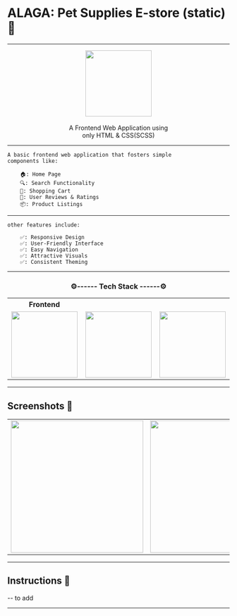 # ALAGA: Pet Supplies E-store (static) 📱

---

<p align="center">
    <img src="screenshots/logo.jpg" width="150"/><br><br>
    A Frontend Web Application using <br>
    only HTML & CSS(SCSS)
</p>

---

    A basic frontend web application that fosters simple
    components like:
    
        🏠: Home Page
        🔍: Search Functionality
        🛒: Shopping Cart
        📝: User Reviews & Ratings
        📦: Product Listings
    
---

    other features include:
    
        ✅: Responsive Design
        ✅: User-Friendly Interface
        ✅: Easy Navigation
        ✅: Attractive Visuals
        ✅: Consistent Theming

---

<h3 align="center">⚙️------ Tech Stack ------⚙️</h3>
<table align="center">
  <th align="center" width="300"> Frontend </th>
<tr align="center">
    <td width="300"> 
        <img src="https://camo.githubusercontent.com/6647554cf19482c32acc6a6a3b8bd68b845fafabd474595e7e92dead3075c3ea/68747470733a2f2f63646e2e6a7364656c6976722e6e65742f67682f64657669636f6e732f64657669636f6e2f69636f6e732f68746d6c352f68746d6c352d6f726967696e616c2e737667" width="150"/>
    </td>
    <td width="300"> 
        <img src="https://camo.githubusercontent.com/4eaf7f26830ffa4bc4c4502a24e9be29fa2796208648a805e8f610da811aeb05/68747470733a2f2f63646e2e6a7364656c6976722e6e65742f67682f64657669636f6e732f64657669636f6e2f69636f6e732f637373332f637373332d6f726967696e616c2e737667" width="150"/>
    </td>
    <td width="300">
        <img src="https://camo.githubusercontent.com/f0a750ad8250cf711f7a1da710cfc83a9c8a1da28a5b34f603750d6d6ee7a2b1/68747470733a2f2f63646e2e6a7364656c6976722e6e65742f67682f64657669636f6e732f64657669636f6e2f69636f6e732f736173732f736173732d6f726967696e616c2e737667" width="150"/>
    </td>
</tr>
</table>

---

## Screenshots 📱

<table>
    <tr>
        <td>
            <img src="screenshots/login.jpg" width="300"/>
        </td>
        <td>
            <img src="screenshots/register.jpg" width="300"/>
        </td>
        <td>
            <img src="screenshots/homepage.jpg" width="300"/>
        </td>
        <td>
            <img src="screenshots/FAB.jpg" width="300"/>
        </td>
        <td>
            <img src="screenshots/comment.jpg" width="300"/>
        </td>
        <td>
            <img src="screenshots/comment2.jpg" width="300"/>
        </td>
        <td>
            <img src="screenshots/createpost.jpg" width="300"/>
        </td>
    </tr>
</table>

---

## Instructions 📜

-- to add

---

